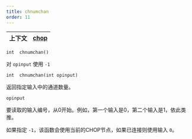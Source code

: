 ```yaml
---
title: chnumchan
order: 11
---
```

| 上下文 | [chop](../contexts/chop.html) |
| --- | --- |

`int  chnumchan()`

对 `opinput` 使用 `-1`

`int  chnumchan(int opinput)`

返回指定输入中的通道数量。

`opinput`

要读取的输入编号，从0开始。例如，第一个输入是0，第二个输入是1，依此类推。

如果指定 `-1`，该函数会使用当前的CHOP节点，如果已连接则使用输入 `0`。